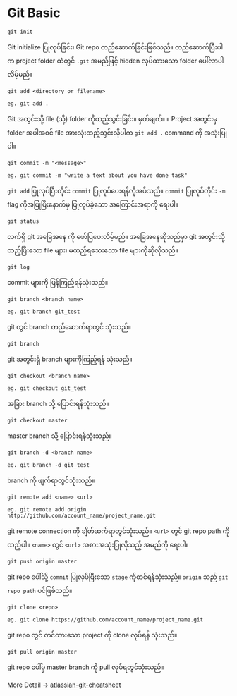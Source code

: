 # Git Basic

```
git init
```
Git initialize ပြုလုပ်ခြင်း၊ Git repo တည်ဆောက်ခြင်းဖြစ်သည်။ တည်ဆောက်ပြီးပါက project folder ထဲတွင် `.git` အမည်ဖြင့် hidden လုပ်ထားသော folder ပေါ်လာပါလိမ့်မည်။

```
git add <directory or filename>

eg. git add .
```
Git အတွင်းသို့ file (သို့) folder ကိုထည့်သွင်းခြင်း။
မှတ်ချက်။ ။ Project အတွင်းမှ folder အပါအဝင် file အားလုံးထည့်သွင်းလိုပါက ` git add . ` command ကို အသုံးပြုပါ။

```
git commit -m "<message>"

eg. git commit -m "write a text about you have done task"
```
`git add` ပြုလုပ်ပြီးတိုင်း `commit` ပြုလုပ်ပေးရန်လိုအပ်သည်။ `commit` ပြုလုပ်တိုင်း `-m` flag ကိုအပြုပြီးနောက်မှ ပြုလုပ်ခဲ့သော အကြောင်းအရာကို ရေးပါ။

```
git status
```
လက်ရှိ git အခြေအနေ ကို ဖော်ပြပေးလိမ့်မည်။ အခြေအနေဆိုသည်မှာ git အတွင်းသို့ ထည့်ပြီးသော file များ၊ မထည့်ရသေးသော file များကိုဆိုလိုသည်။

```
git log
```
commit များကို ပြန်ကြည့်ရန်သုံးသည်။

```
git branch <branch name>

eg. git branch git_test
```
git တွင် branch တည်ဆောက်ရာတွင် သုံးသည်။

```
git branch 
```
git အတွင်းရှိ branch များကိုကြည့်ရန် သုံးသည်။

```
git checkout <branch name>

eg. git checkout git_test
```
အခြား branch သို့ ပြောင်းရန်သုံးသည်။

```
git checkout master
```
master branch သို့ ပြောင်းရန်သုံးသည်။

```
git branch -d <branch name>

eg. git branch -d git_test
```
branch ကို ဖျက်ရာတွင်သုံးသည်။

```
git remote add <name> <url>

eg. git remote add origin http://github.com/account_name/project_name.git
```
git remote connection ကို ချိတ်ဆက်ရာတွင်သုံးသည်။ `<url>` တွင် git repo path ကိုထည့်ပါ။ `<name>` တွင် `<url>` အစားအသုံးပြုလိုသည့် အမည်ကို ရေးပါ။

```
git push origin master
```
git repo ပေါ်သို့ `commit` ပြုလုပ်ပြီးသော `stage` ကိုတင်ရန်သုံးသည်။ `origin` သည် `git repo path` ပင်ဖြစ်သည်။

```
git clone <repo>

eg. git clone https://github.com/account_name/project_name.git 
```
git repo တွင် တင်ထားသော project ကို clone လုပ်ရန် သုံးသည်။

```
git pull origin master
```
git repo ပေါ်မှ master branch ကို pull လုပ်ရတွင်သုံးသည်။

More Detail -> [atlassian-git-cheatsheet](https://www.atlassian.com/git/tutorials/atlassian-git-cheatsheet)